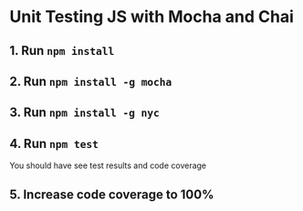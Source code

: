 # Unit Testing JS with Mocha and Chai

## 1. Run ```npm install```
## 2. Run ```npm install -g mocha```
## 3. Run ```npm install -g nyc```
## 4. Run ```npm test```
You should have see test results and code coverage
## 5. Increase code coverage to 100%